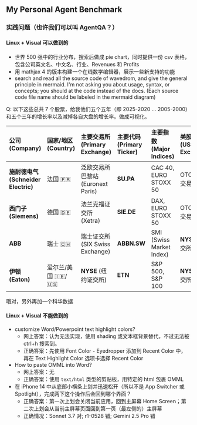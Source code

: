 ## My Personal Agent Benchmark

### 实践问题（也许我们可以叫 AgentQA？）

#### Linux + Visual 可以做到的




- 世界 500 强中的行业分布，搜索后做成 pie chart，同时提供一份 csv 表格，包含公司英文名、中文名、行业、Revenues 和 Profits
- 用 mathjax 4 的版本构建一个在线数学编辑器，展示一些新支持的功能
- search and read all the source code of wavedrom, and give the general principle in mermaid. I'm not asking you about usage, syntax, or concepts; you should at the code instead of the docs. (Each source code file name should be labeled in the mermaid diagram)




Q: 以下这些总共 7 个股票，给我他们五个五年（即 2025-2020 ... 2005-2000）和五个三年的增长率以及减掉各自大盘的增长率。做成可视化。

| 公司 (Company)                      | 国家/地区 (Country) | 主要交易所 (Primary Exchange)     | 主要代码 (Primary Ticker) | 主要指数 (Major Indices) | 美股交易所 (US Exchange) | 美股代码 (US Ticker) |
| :---------------------------------- | :------------------ | :-------------------------------- | :------------------------ | :----------------------- | :----------------------- | :------------------- |
| **施耐德电气 (Schneider Electric)** | 法国 🇫🇷             | 泛欧交易所巴黎站 (Euronext Paris) | **SU.PA**                 | CAC 40, EURO STOXX 50    | OTC (场外交易)           | **SBGSY** (ADR)      |
| **西门子 (Siemens)**                | 德国 🇩🇪             | 法兰克福证交所 (Xetra)            | **SIE.DE**                | DAX, EURO STOXX 50       | OTC (场外交易)           | **SIEGY** (ADR)      |
| **ABB**                             | 瑞士 🇨🇭             | 瑞士证交所 (SIX Swiss Exchange)   | **ABBN.SW**               | SMI (Swiss Market Index) | **NYSE** (纽交所)        | **ABB** (普通股)     |
| **伊顿 (Eaton)**                    | 爱尔兰/美国 🇮🇪/🇺🇸   | **NYSE** (纽约证交所)             | **ETN**                   | S&P 500, S&P 100         | **NYSE** (纽交所)        | **ETN** (普通股)     |

哦对，另外再加一个科华数据


#### Linux + Visual 不能做到的

- customize Word/Powerpoint text highlight colors?
  - 网上答案：认为无法实现，使用 shading 或文本框背景替代，不过无法被 ctrl+h 搜索到。
  - 正确答案：先使用 Font Color - Eyedropper 添加到 Recent Color 中，再在 Text Highlight Color 选项卡选择 Recent Color
- How to paste OMML into Word?
  - 网上答案：无
  - 正确答案：使用 `text/html` 类型的剪贴板，用特定的 html 包裹 OMML
- 在 iPhone 14 中从底部小横条上划并迅速松开（所以不是 App Switcher 或 Spotlight），完成两下这个操作后会回到哪个界面？
  - 正确答案：第一次上划会关闭当前应用，回到主屏幕 Home Screen；第二次上划会从当前主屏幕页面回到第一页（最左侧的）主屏幕
  - 正确情况：Sonnet 3.7 对; r1-0528 错; Gemini 2.5 Pro 错
